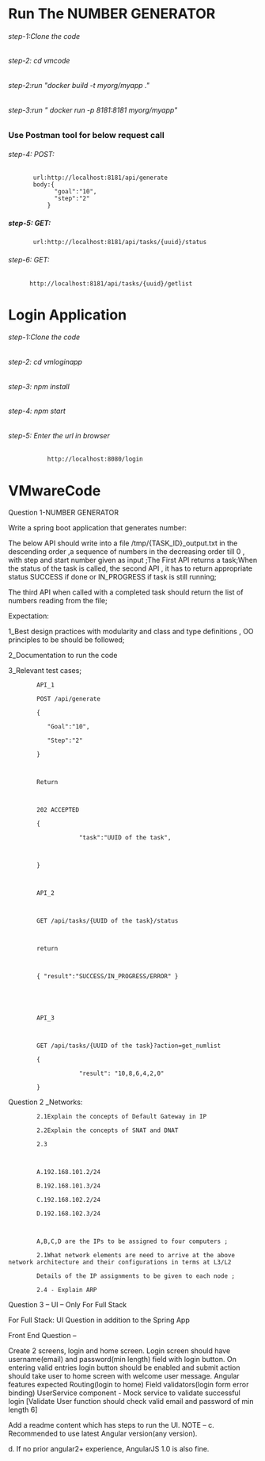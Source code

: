 # Run The NUMBER GENERATOR

###### step-1:Clone the code 
###### step-2: cd vmcode
###### step-2:run "docker build -t myorg/myapp ." 
###### step-3:run " docker run -p 8181:8181 myorg/myapp"

### Use Postman tool for below request call 
###### step-4: POST:

           url:http://localhost:8181/api/generate
           body:{
                 "goal":"10",
                 "step":"2"
               }
##### step-5: GET:

           url:http://localhost:8181/api/tasks/{uuid}/status
           
###### step-6: GET:

          http://localhost:8181/api/tasks/{uuid}/getlist



# Login Application

###### step-1:Clone the code 
###### step-2: cd vmloginapp
###### step-3: npm install
###### step-4: npm start
###### step-5: Enter the url in browser
               http://localhost:8080/login





# VMwareCode


Question 1-NUMBER GENERATOR

 

Write a spring boot application that generates number:

 

The below API should write into a file /tmp/{TASK_ID}_output.txt in the descending order  ,a sequence of numbers in the decreasing order till 0 , with step and start number given  as input  ;The First API returns a task;When the status of the task is called, the second API , it has to return appropriate status SUCCESS if done or IN_PROGRESS if task is still running;

The third API when called with a completed task should return the list of numbers reading from the file;

 

Expectation:

 

1_Best design practices with modularity and class and type definitions , OO principles to be should be followed;

2_Documentation to run the code

3_Relevant test cases;

 

 

            API_1

            POST /api/generate

            {

               "Goal":"10",

               "Step":"2"

            }

 

            Return

 

            202 ACCEPTED

            {

                        "task":"UUID of the task",

 

            }

 

            API_2

 

            GET /api/tasks/{UUID of the task}/status

 

            return

 

            { "result":"SUCCESS/IN_PROGRESS/ERROR" }

 

 

            API_3

 

            GET /api/tasks/{UUID of the task}?action=get_numlist

            {

                        "result": "10,8,6,4,2,0"

            }

 

 

Question 2 _Networks:

            2.1Explain the concepts of Default Gateway in IP

            2.2Explain the concepts of SNAT and DNAT

            2.3

 

            A.192.168.101.2/24

            B.192.168.101.3/24

            C.192.168.102.2/24

            D.192.168.102.3/24

 

            A,B,C,D are the IPs to be assigned to four computers ;

            2.1What network elements are need to arrive at the above network architecture and their configurations in terms at L3/L2

            Details of the IP assignments to be given to each node ;

            2.4 - Explain ARP

 

 

 

Question 3 – UI – Only For Full Stack

For Full Stack: UI Question in addition to the Spring App

 

 

Front End Question –

Create 2 screens, login and home screen.
Login screen should have username(email) and password(min length) field with login button.
On entering valid entries login button should be enabled and submit action should take user to home screen with welcome user message.
Angular features expected
Routing(login to home)
Field validators(login form error binding)
UserService component - Mock service to validate successful login
[Validate User function should check valid email and password of min length 6]

Add a readme content which has steps to run the UI.
NOTE –
c.       Recommended to use latest Angular version(any version). 

d.       If no prior angular2+ experience, AngularJS 1.0 is also fine.

 

 
